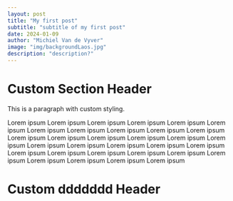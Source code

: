 ```yaml
---
layout: post
title: "My first post"
subtitle: "subtitle of my first post"
date: 2024-01-09
author: "Michiel Van de Vyver"
image: "img/backgroundLaos.jpg"
description: "description?"
---
```


<div id="custom-section">
  <h1>Custom Section Header</h1>
  <p>This is a paragraph with custom styling.</p>
</div>

<div>
<p>Lorem ipsum
Lorem ipsum
Lorem ipsum
Lorem ipsum
Lorem ipsum
Lorem ipsum
Lorem ipsum
Lorem ipsum
Lorem ipsum
Lorem ipsum
Lorem ipsum
Lorem ipsum
Lorem ipsum
Lorem ipsum
Lorem ipsum
Lorem ipsum
Lorem ipsum
Lorem ipsum
Lorem ipsum
Lorem ipsum
Lorem ipsum
Lorem ipsum
Lorem ipsum
Lorem ipsum
Lorem ipsum
Lorem ipsum
Lorem ipsum
Lorem ipsum
Lorem ipsum
Lorem ipsum
Lorem ipsum
Lorem ipsum
<h1>Custom ddddddd Header</h1>
</p>
</div>
